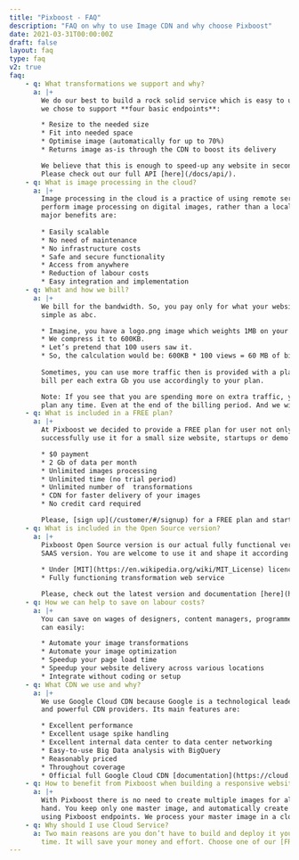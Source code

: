 ```yaml
---
title: "Pixboost - FAQ"
description: "FAQ on why to use Image CDN and why choose Pixboost"
date: 2021-03-31T00:00:00Z
draft: false
layout: faq
type: faq
v2: true
faq:
    - q: What transformations we support and why?
      a: |+
        We do our best to build a rock solid service which is easy to use. Therefore we value quality over quantity. So
        we chose to support **four basic endpoints**:

        * Resize to the needed size
        * Fit into needed space
        * Optimise image (automatically for up to 70%)
        * Returns image as-is through the CDN to boost its delivery

        We believe that this is enough to speed-up any website in seconds.
        Please check out our full API [here](/docs/api/).
    - q: What is image processing in the cloud?
      a: |+
        Image processing in the cloud is a practice of using remote servers hosted on the internet to     
        perform image processing on digital images, rather than a local server or a personal computer. The
        major benefits are:
        
        * Easily scalable
        * No need of maintenance
        * No infrastructure costs
        * Safe and secure functionality
        * Access from anywhere
        * Reduction of labour costs
        * Easy integration and implementation
    - q: What and how we bill?
      a: |+
        We bill for the bandwidth. So, you pay only for what your website uses and nothing more. It’s as 
        simple as abc.

        * Imagine, you have a logo.png image which weights 1MB on your website.
        * We compress it to 600KB.
        * Let’s pretend that 100 users saw it.
        * So, the calculation would be: 600KB * 100 views = 60 MB of billed bandwidth.
        
        Sometimes, you can use more traffic then is provided with a plan you have chosen. Then we would 
        bill per each extra Gb you use accordingly to your plan. 

        Note: If you see that you are spending more on extra traffic, you may choose to upgrade to another
        plan any time. Even at the end of the billing period. And we will charge you by the new plan price.
    - q: What is included in a FREE plan?
      a: |+
        At Pixboost we decided to provide a FREE plan for user not only to test-drive our system, but  
        successfully use it for a small size website, startups or demo projects. We include:

        * $0 payment
        * 2 Gb of data per month
        * Unlimited images processing
        * Unlimited time (no trial period)
        * Unlimited number of  transformations
        * CDN for faster delivery of your images
        * No credit card required

        Please, [sign up](/customer/#/signup) for a FREE plan and start using Pixboost in seconds.
    - q: What is included in the Open Source version?
      a: |+
        Pixboost Open Source version is our actual fully functional version that we use to deliver our  
        SAAS version. You are welcome to use it and shape it according to your needs. We provide it:
        
        * Under [MIT](https://en.wikipedia.org/wiki/MIT_License) licence
        * Fully functioning transformation web service

        Please, check out the latest version and documentation [here](https://github.com/Pixboost/transformimgs).
    - q: How we can help to save on labour costs?
      a: |+
        You can save on wages of designers, content managers, programmers, devops, and SEO specialists. With Pixboost, you 
        can easily:

        * Automate your image transformations
        * Automate your image optimization
        * Speedup your page load time
        * Speedup your website delivery across various locations
        * Integrate without coding or setup
    - q: What CDN we use and why?
      a: |+ 
        We use Google Cloud CDN because Google is a technological leader of the past few years and one of the most stable 
        and powerful CDN providers. Its main features are:

        * Excellent performance
        * Excellent usage spike handling
        * Excellent internal data center to data center networking
        * Easy-to-use Big Data analysis with BigQuery
        * Reasonably priced
        * Throughout coverage
        * Official full Google Cloud CDN [documentation](https://cloud.google.com/cdn/docs/).
    - q: How to benefit from Pixboost when building a responsive website?
      a: |+
        With Pixboost there is no need to create multiple images for all sizes of devices you would like to deliver by 
        hand. You keep only one master image, and automatically create all other derivative images of various sizes by 
        using Pixboost endpoints. We process your master image in a cloud and then keep derivatives in cache.
    - q: Why should I use Cloud Service?
      a: Two main reasons are you don’t have to build and deploy it yourself. Also, you can start or stop using it any 
        time. It will save your money and effort. Choose one of our [FREE or paid plans](/prices/).
---
```




